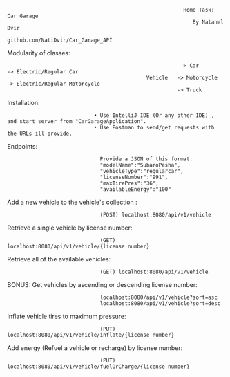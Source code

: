 
                                                             Home Task: Car Garage
                                                                By Natanel Dvir
                                                        github.com/NatiDvir/Car_Garage_API
                                                        
                                                        
Modularity of classes:
  
  
                                                            -> Car         -> Electric/Regular Car
                                                 Vehicle   -> Motorcycle  -> Electric/Regular Motorcycle
                                                           -> Truck    


Installation:


                                • Use IntelliJ IDE (Or any other IDE) , and start server from "CarGarageApplication".   
                                • Use Postman to send/get requests with the URLs ill provide.
    
Endpoints:


                                  Provide a JSON of this format:
                                  "modelName":"SubaroPesha",
                                  "vehicleType":"regularcar",
                                  "licenseNumber":"991",
                                  "maxTirePres":"36",
                                  "availableEnergy":"100"

Add a new vehicle to the vehicle's collection :


                                  (POST) localhost:8080/api/v1/vehicle

Retrieve a single vehicle by license number:


                                  (GET) localhost:8080/api/v1/vehicle/{license number}


Retrieve all of the available vehicles:


                                  (GET) localhost:8080/api/v1/vehicle 

BONUS: Get vehicles by ascending or descending license number:


                                  localhost:8080/api/v1/vehicle?sort=asc
                                  localhost:8080/api/v1/vehicle?sort=desc


Inflate vehicle tires to maximum pressure:


                                  (PUT) localhost:8080/api/v1/vehicle/inflate/{license number}

Add energy (Refuel a vehicle or recharge) by license number:


                                  (PUT) localhost:8080/api/v1/vehicle/fuelOrCharge/{license number}
